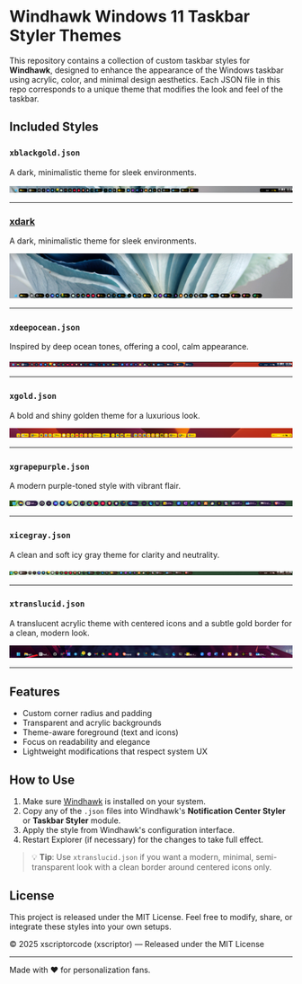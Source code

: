 
# Windhawk Windows 11 Taskbar Styler Themes

This repository contains a collection of custom taskbar styles for **Windhawk**, designed to enhance the appearance of the Windows taskbar using acrylic, color, and minimal design aesthetics. Each JSON file in this repo corresponds to a unique theme that modifies the look and feel of the taskbar.

## Included Styles

### `xblackgold.json`
A dark, minimalistic theme for sleek environments.

![xdark](screenshots/xblackgold.png)

---


### [xdark](xdark/README.md)
A dark, minimalistic theme for sleek environments.

![xdark](xdark/files/xdark.png)

---

### `xdeepocean.json`
Inspired by deep ocean tones, offering a cool, calm appearance.

![xdeepocean](screenshots/xdeepocean.png)

---

### `xgold.json`
A bold and shiny golden theme for a luxurious look.

![xgold](screenshots/xgold.png)

---

### `xgrapepurple.json`
A modern purple-toned style with vibrant flair.

![xgrapepurple](screenshots/xgrapepurple.png)

---

### `xicegray.json`
A clean and soft icy gray theme for clarity and neutrality.

![xicegray](screenshots/xicegray.png)

---

### `xtranslucid.json`
A translucent acrylic theme with centered icons and a subtle gold border for a clean, modern look.

![xtranslucid](screenshots/xtranslucid.png)

---

## Features

- Custom corner radius and padding
- Transparent and acrylic backgrounds
- Theme-aware foreground (text and icons)
- Focus on readability and elegance
- Lightweight modifications that respect system UX

## How to Use

1. Make sure [Windhawk](https://windhawk.net/) is installed on your system.
2. Copy any of the `.json` files into Windhawk's **Notification Center Styler** or **Taskbar Styler** module.
3. Apply the style from Windhawk's configuration interface.
4. Restart Explorer (if necessary) for the changes to take full effect.

> 💡 **Tip**: Use `xtranslucid.json` if you want a modern, minimal, semi-transparent look with a clean border around centered icons only.

## License

This project is released under the MIT License. Feel free to modify, share, or integrate these styles into your own setups.

© 2025 xscriptorcode (xscriptor) — Released under the MIT License

---

Made with ❤️ for personalization fans.
